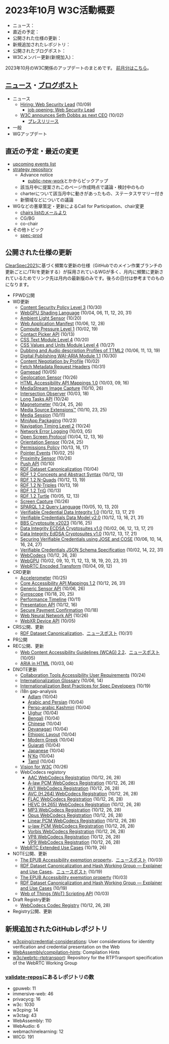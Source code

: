 # 2023年10月 W3C活動概要

- ニュース：
- 直近の予定：
- 公開された仕様の更新：
- 新規追加されたレポジトリ：
- 公開されたブログポスト：
- W3Cメンバー更新(新規加入)：

2023年10月のW3C関係のアップデートのまとめです。
[前月分はこちら](202309.md)。

## [ニュース](https://www.w3.org/news/)・[ブログポスト](https://www.w3.org/blog/)

* ニュース
  * [Hiring: Web Security Lead](https://www.w3.org/news/2023/hiring-web-security-lead/) (10/09)
    * [job opening: Web Security Lead](https://www.w3.org/careers/2023-web-security-lead-job-posting/)
  * [W3C announces Seth Dobbs as next CEO](https://www.w3.org/news/2023/w3c-announces-seth-dobbs-as-ceo/) (10/02)
    * [プレスリリース](https://www.w3.org/press-releases/2023/w3c-welcomes-seth-dobbs-as-new-ceo/)
* 一般
* WGアップデート

## 直近の予定・最近の変更

* [upcoming events list](https://www.w3.org/participate/eventscal.html)
* [strategy repository](https://github.com/w3c/strategy/issues)
  * Advance notice
    * [public-new-work](https://lists.w3.org/Archives/Public/public-new-work/2023Jun/)とかからピックアップ
  * 該当月中に提案されこのページ作成時点で議論・検討中のもの
  * charterについて該当月中に動きがあったもの、ステータスサマリー付き
  * 新領域などについての議論
* WGなどの憲章策定・更新によるCall for Participation、chair変更
  * [chairs listのメールより](https://lists.w3.org/Archives/Member/chairs/)
  * CG/BG
  * co-chair
* その他トピック
  * [spec-prod](https://lists.w3.org/Archives/Public/spec-prod/)

## 公開された仕様の更新

[ClearSpec2021](https://github.com/w3c/tr-pages/blob/main/clearspec2021.md)に基づく頻繁な更新の仕様（GitHubでのメイン作業ブランチの更新ごとに/TR/を更新する）が採用されているWGが多く、月内に頻繁に更新されているためでリンク先は月内の最新版のみです。後ろの日付は参考までのものになります。

* FPWD公開
* WD更新
  * [Content Security Policy Level 3](https://www.w3.org/TR/2023/WD-CSP3-20231030/) (10/30)
  * [WebGPU Shading Language](https://www.w3.org/TR/2023/WD-WGSL-20231031/) (10/04, 06, 11, 12, 20, 31)
  * [Ambient Light Sensor](https://www.w3.org/TR/2023/WD-ambient-light-20231020/) (10/20)
  * [Web Application Manifest](https://www.w3.org/TR/2023/WD-appmanifest-20231028/) (10/06, 12, 28)
  * [Compute Pressure Level 1](https://www.w3.org/TR/2023/WD-compute-pressure-20231019/) (10/02, 19)
  * [Contact Picker API](https://www.w3.org/TR/2023/WD-contact-picker-20231013/) (10/13)
  * [CSS Text Module Level 4](https://www.w3.org/TR/2023/WD-css-text-4-20231020/) (10/20)
  * [CSS Values and Units Module Level 4](https://www.w3.org/TR/2023/WD-css-values-4-20231027/) (10/27)
  * [Dubbing and Audio description Profiles of TTML2](https://www.w3.org/TR/2023/WD-dapt-20231019/) (10/06, 11, 13, 19)
  * [Digital Publishing WAI-ARIA Module 1.1](https://www.w3.org/TR/2023/WD-dpub-aria-1.1-20231030/) (10/30)
  * [Content Negotiation by Profile](https://www.w3.org/TR/2023/WD-dx-prof-conneg-20231002/) (10/02)
  * [Fetch Metadata Request Headers](https://www.w3.org/TR/2023/WD-fetch-metadata-20231031/) (10/31)
  * [Gamepad](https://www.w3.org/TR/2023/WD-gamepad-20231005/) (10/05)
  * [Geolocation Sensor](https://www.w3.org/TR/2023/WD-geolocation-sensor-20231026/) (10/26)
  * [HTML Accessibility API Mappings 1.0](https://www.w3.org/TR/2023/WD-html-aam-1.0-20231016/) (10/03, 09, 16)
  * [MediaStream Image Capture](https://www.w3.org/TR/2023/WD-image-capture-20231026/) (10/10, 26)
  * [Intersection Observer](https://www.w3.org/TR/2023/WD-intersection-observer-20231018/) (10/03, 18)
  * [Long Tasks API](https://www.w3.org/TR/2023/WD-longtasks-1-20231024/) (10/24)
  * [Magnetometer](https://www.w3.org/TR/2023/WD-magnetometer-20231026/) (10/24, 25, 26)
  * [Media Source Extensions™](https://www.w3.org/TR/2023/WD-media-source-2-20231025/) (10/10, 23, 25)
  * [Media Session](https://www.w3.org/TR/2023/WD-mediasession-20231011/) (10/11)
  * [MiniApp Packaging](https://www.w3.org/TR/2023/WD-miniapp-packaging-20231023/) (10/23)
  * [Navigation Timing Level 2](https://www.w3.org/TR/2023/WD-navigation-timing-2-20231024/) (10/24)
  * [Network Error Logging](https://www.w3.org/TR/2023/WD-network-error-logging-20231005/) (10/03, 05)
  * [Open Screen Protocol](https://www.w3.org/TR/2023/WD-openscreenprotocol-20231016/) (10/04, 12, 13, 16)
  * [Orientation Sensor](https://www.w3.org/TR/2023/WD-orientation-sensor-20231025/) (10/24, 25)
  * [Permissions Policy](https://www.w3.org/TR/2023/WD-permissions-policy-1-20231017/) (10/13, 16, 17)
  * [Pointer Events](https://www.w3.org/TR/2023/WD-pointerevents3-20231025/) (10/02, 25)
  * [Proximity Sensor](https://www.w3.org/TR/2023/WD-proximity-20231026/) (10/26)
  * [Push API](https://www.w3.org/TR/2023/WD-push-api-20231010/) (10/10)
  * [RDF Dataset Canonicalization](https://www.w3.org/TR/2023/WD-rdf-canon-20231004/) (10/04)
  * [RDF 1.2 Concepts and Abstract Syntax](https://www.w3.org/TR/2023/WD-rdf12-concepts-20231013/) (10/12, 13)
  * [RDF 1.2 N-Quads](https://www.w3.org/TR/2023/WD-rdf12-n-quads-20231019/) (10/12, 13, 19)
  * [RDF 1.2 N-Triples](https://www.w3.org/TR/2023/WD-rdf12-n-triples-20231019/) (10/13, 19)
  * [RDF 1.2 TriG](https://www.w3.org/TR/2023/WD-rdf12-trig-20231013/) (10/13)
  * [RDF 1.2 Turtle](https://www.w3.org/TR/2023/WD-rdf12-turtle-20231013/) (10/05, 12, 13)
  * [Screen Capture](https://www.w3.org/TR/2023/WD-screen-capture-20231026/) (10/26)
  * [SPARQL 1.2 Query Language](https://www.w3.org/TR/2023/WD-sparql12-query-20231020/) (10/05, 10, 13, 20)
  * [Verifiable Credential Data Integrity 1.0](https://www.w3.org/TR/2023/WD-vc-data-integrity-20231021/) (10/12, 13, 17, 21)
  * [Verifiable Credentials Data Model v2.0](https://www.w3.org/TR/2023/WD-vc-data-model-2.0-20231031/) (10/12, 13, 16, 21, 31)
  * [BBS Cryptosuite v2023](https://www.w3.org/TR/2023/WD-vc-di-bbs-20231025/) (10/16, 25)
  * [Data Integrity ECDSA Cryptosuites v1.0](https://www.w3.org/TR/2023/WD-vc-di-ecdsa-20231021/) (10/02, 06, 12, 13, 17, 21)
  * [Data Integrity EdDSA Cryptosuites v1.0](https://www.w3.org/TR/2023/WD-vc-di-eddsa-20231021/) (10/12, 13, 17, 21)
  * [Securing Verifiable Credentials using JOSE and COSE](https://www.w3.org/TR/2023/WD-vc-jose-cose-20231027/) (10/06, 10, 14, 16, 24, 27)
  * [Verifiable Credentials JSON Schema Specification](https://www.w3.org/TR/2023/WD-vc-json-schema-20231031/) (10/02, 14, 22, 31)
  * [WebCodecs](https://www.w3.org/TR/2023/WD-webcodecs-20231028/) (10/12, 26, 28)
  * [WebGPU](https://www.w3.org/TR/2023/WD-webgpu-20231031/) (10/02, 09, 10, 11, 12, 13, 18, 19, 20, 23, 31)
  * [WebRTC Encoded Transform](https://www.w3.org/TR/2023/WD-webrtc-encoded-transform-20231012/) (10/04, 09, 12)
* CRD更新
  * [Accelerometer](https://www.w3.org/TR/2023/CRD-accelerometer-20231025/) (10/25)
  * [Core Accessibility API Mappings 1.2](https://www.w3.org/TR/2023/CRD-core-aam-1.2-20231031/) (10/12, 26, 31)
  * [Generic Sensor API](https://www.w3.org/TR/2023/CRD-generic-sensor-20231026/) (10/06, 26)
  * [Gyroscope](https://www.w3.org/TR/2023/CRD-gyroscope-20231025/) (10/18, 20, 25)
  * [Performance Timeline](https://www.w3.org/TR/2023/CRD-performance-timeline-20231011/) (10/11)
  * [Presentation API](https://www.w3.org/TR/2023/CRD-presentation-api-20231016/) (10/12, 16)
  * [Secure Payment Confirmation](https://www.w3.org/TR/2023/CRD-secure-payment-confirmation-20231018/) (10/18)
  * [Web Neural Network API](https://www.w3.org/TR/2023/CRD-webnn-20231026/) (10/26)
  * [WebXR Device API](https://www.w3.org/TR/2023/CRD-webxr-20231005/) (10/05)
* CRS公開、更新
  * [RDF Dataset Canonicalization](https://www.w3.org/TR/2023/CR-rdf-canon-20231031/)、[ニュースポスト](https://www.w3.org/news/2023/w3c-invites-implementations-of-rdf-dataset-canonicalization/) (10/31)
* PR公開
* REC公開、更新
  * [Web Content Accessibility Guidelines (WCAG) 2.2](https://www.w3.org/TR/2023/REC-WCAG22-20231005/)、[ニュースポスト](https://www.w3.org/news/2023/web-content-accessibility-guidelines-wcag-2-2-is-a-w3c-recommendation/) (10/05)
  * [ARIA in HTML](https://www.w3.org/TR/2023/REC-html-aria-20231004/) (10/03, 04)
* DNOTE更新
  * [Collaboration Tools Accessibility User Requirements](https://www.w3.org/TR/2023/DNOTE-ctaur-20231024/) (10/24)
  * [Internationalization Glossary](https://www.w3.org/TR/2023/DNOTE-i18n-glossary-20231014/) (10/06, 14)
  * [Internationalization Best Practices for Spec Developers](https://www.w3.org/TR/2023/DNOTE-international-specs-20231019/) (10/19)
  * i18n gap-analysis
    * [Adlam](https://www.w3.org/TR/2023/DNOTE-adlm-gap-20231004/) (10/04)
    * [Arabic and Persian](https://www.w3.org/TR/2023/DNOTE-alreq-gap-20231004/) (10/04)
    * [Perso-arabic Kashmiri](https://www.w3.org/TR/2023/DNOTE-arab-ks-gap-20231004/) (10/04)
    * [Uighur](https://www.w3.org/TR/2023/DNOTE-arab-ug-gap-20231004/) (10/04)
    * [Bengali](https://www.w3.org/TR/2023/DNOTE-beng-gap-20231004/) (10/04)
    * [Chinese](https://www.w3.org/TR/2023/DNOTE-clreq-gap-20231004/) (10/04)
    * [Devanagari](https://www.w3.org/TR/2023/DNOTE-deva-gap-20231004/) (10/04)
    * [Ethiopic Layout](https://www.w3.org/TR/2023/DNOTE-elreq-gap-20231004/) (10/04)
    * [Modern Greek](https://www.w3.org/TR/2023/DNOTE-grek-gap-20231004/) (10/04)
    * [Gujarati](https://www.w3.org/TR/2023/DNOTE-gujr-gap-20231004/) (10/04)
    * [Japanese](https://www.w3.org/TR/2023/DNOTE-jpan-gap-20231004/) (10/04)
    * [N'Ko](https://www.w3.org/TR/2023/DNOTE-nkoo-gap-20231004/) (10/04)
    * [Tamil](https://www.w3.org/TR/2023/DNOTE-taml-gap-20231004/) (10/04)
  * [Vision for W3C](https://www.w3.org/TR/2023/DNOTE-w3c-vision-20231026/) (10/26)
  * WebCodecs registory
    * [AAC WebCodecs Registration](https://www.w3.org/TR/2023/DNOTE-webcodecs-aac-codec-registration-20231028/) (10/12, 26, 28)
    * [A-law PCM WebCodecs Registration](https://www.w3.org/TR/2023/DNOTE-webcodecs-alaw-codec-registration-20231028/) (10/12, 26, 28)
    * [AV1 WebCodecs Registration](https://www.w3.org/TR/2023/DNOTE-webcodecs-av1-codec-registration-20231028/) (10/12, 26, 28)
    * [AVC (H.264) WebCodecs Registration](https://www.w3.org/TR/2023/DNOTE-webcodecs-avc-codec-registration-20231028/) (10/12, 26, 28)
    * [FLAC WebCodecs Registration](https://www.w3.org/TR/2023/DNOTE-webcodecs-flac-codec-registration-20231028/) (10/12, 26, 28)
    * [HEVC (H.265) WebCodecs Registration](https://www.w3.org/TR/2023/DNOTE-webcodecs-hevc-codec-registration-20231028/) (10/12, 26, 28)
    * [MP3 WebCodecs Registration](https://www.w3.org/TR/2023/DNOTE-webcodecs-mp3-codec-registration-20231028/) (10/12, 26, 28)
    * [Opus WebCodecs Registration](https://www.w3.org/TR/2023/DNOTE-webcodecs-opus-codec-registration-20231028/) (10/12, 26, 28)
    * [Linear PCM WebCodecs Registration](https://www.w3.org/TR/2023/DNOTE-webcodecs-pcm-codec-registration-20231028/) (10/12, 26, 28)
    * [u-law PCM WebCodecs Registration](https://www.w3.org/TR/2023/DNOTE-webcodecs-ulaw-codec-registration-20231028/) (10/12, 26, 28)
    * [Vorbis WebCodecs Registration](https://www.w3.org/TR/2023/DNOTE-webcodecs-vorbis-codec-registration-20231028/) (10/12, 26, 28)
    * [VP8 WebCodecs Registration](https://www.w3.org/TR/2023/DNOTE-webcodecs-vp8-codec-registration-20231028/) (10/12, 26, 28)
    * [VP9 WebCodecs Registration](https://www.w3.org/TR/2023/DNOTE-webcodecs-vp9-codec-registration-20231028/) (10/12, 26, 28)
  * [WebRTC Extended Use Cases](https://www.w3.org/TR/2023/DNOTE-webrtc-nv-use-cases-20231026/) (10/19, 26)
* NOTE公開、更新
  * [The EPUB Accessibility exemption property](https://www.w3.org/TR/2023/NOTE-epub-a11y-exemption-20231003/)、[ニュースポスト](https://www.w3.org/news/2023/group-note-the-epub-accessibility-exemption-property/) (10/03)
  * [RDF Dataset Canonicalization and Hash Working Group — Explainer and Use Cases](https://www.w3.org/TR/2023/NOTE-rch-explainer-20231019/)、[ニュースポスト](https://www.w3.org/news/2023/group-note-rdf-dataset-canonicalization-and-hash-working-group-explainer-and-use-cases/) (10/19)
  * [The EPUB Accessibility exemption property](https://www.w3.org/TR/2023/NOTE-epub-a11y-exemption-20231003/) (10/03)
  * [RDF Dataset Canonicalization and Hash Working Group — Explainer and Use Cases](https://www.w3.org/TR/2023/NOTE-rch-explainer-20231019/) (10/19)
  * [Web of Things (WoT) Scripting API](https://www.w3.org/TR/2023/NOTE-wot-scripting-api-20231003/) (10/03)
* Draft Registry更新
  * [WebCodecs Codec Registry](https://www.w3.org/TR/2023/DRY-webcodecs-codec-registry-20231028/) (10/12, 26, 28)
* Registry公開、更新

## 新規追加されたGitHubレポジトリ

* [w3cping/credential-considerations](https://github.com/w3cping/credential-considerations): User considerations for identity verification and credential presentation on the Web
* [WebAssembly/compilation-hints](https://github.com/WebAssembly/compilation-hints): Compilation Hints
* [w3c/webrtc-rtptransport](https://github.com/w3c/webrtc-rtptransport): Repository for the RTPTransport specification of the WebRTC Working Group

### [validate-repos](https://w3c.github.io/validate-repos/)にあるレポジトリの数

* gpuweb: 11
* immersive-web: 46
* privacycg: 16
* w3c: 1030
* w3cping: 14
* w3ctag: 43
* WebAssembly: 110
* WebAudio: 6
* webmachinelearning: 12
* WICG: 191
